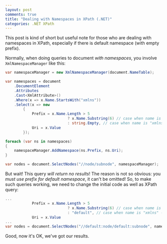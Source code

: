 ```yaml
---
layout: post
comments: true
title: "Dealing with Namespaces in XPath (.NET)"
categories: .NET XPath
---
```


This post is kind of short but useful note for those who are dealing with namespaces in XPath, especially if there is default namespace (with empty prefix).

Normally, when doing queries to document *with namespaces*, you involve `XmlNamespaceManager` like this:

```csharp
var namespaceManager = new XmlNamespaceManager(document.NameTable);

var namespaces = document
    .DocumentElement
    .Attributes
    .Cast<XmlAttribute>()
    .Where(x => x.Name.StartsWith("xmlns"))
    .Select(x => new
        {
            Prefix = x.Name.Length > 5
                            ? x.Name.Substring(6) // case when name is like "xmlns:something"
                            : string.Empty, // case when name is "xmlns" - default namespace
            Uri = x.Value
        });

foreach (var ns in namespaces)
{
    namespaceManager.AddNamespace(ns.Prefix, ns.Uri);
}

var nodes = document.SelectNodes("//node/subnode", namespaceManager);
```

But wait! This query *will return no results*! The reason is not so obvious: you *must use prefix for default namespace*, it can't be omitted! So, to make such queries working, we need to change the initial code as well as XPath query:

```csharp
...
            Prefix = x.Name.Length > 5
                            ? x.Name.Substring(6) // case when name is like "xmlns:something"
                            : "default", // case when name is "xmlns" - default namespace
            Uri = x.Value
...
var nodes = document.SelectNodes("//default:node/default:subnode", namespaceManager);
```

Good, now it's OK, we've got our results.
